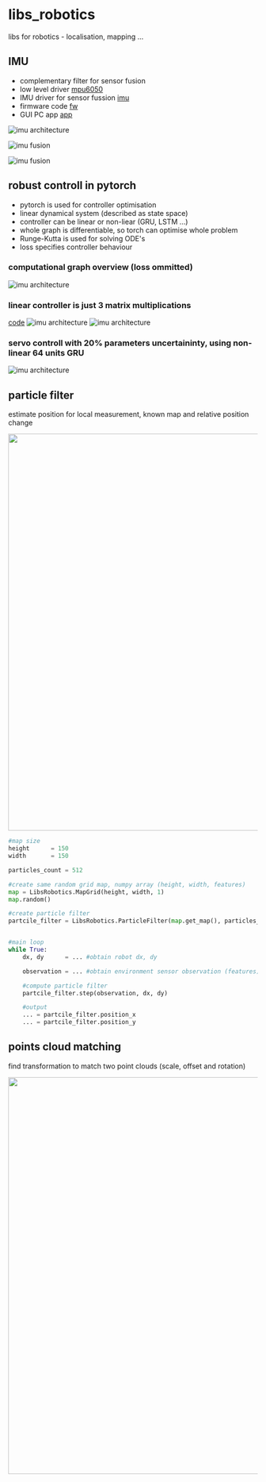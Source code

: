# libs_robotics
libs for robotics - localisation, mapping ...

## IMU

- complementary filter for sensor fusion
- low level driver [mpu6050](LibsDevices/mpu6050.h)
- IMU driver for sensor fussion [imu](LibsEmbedded/imu.h)
- firmware code [fw](tests/imu_avr_firmware)
- GUI PC app [app](tests/imu_visualisation)

![imu architecture](doc/imu/architecture.png)

![imu fusion](doc/imu/fusion.png)

![imu fusion](doc/imu/animation.gif)


## robust controll in pytorch

- pytorch is used for controller optimisation
- linear dynamical system (described as state space)
- controller can be linear or non-liear (GRU, LSTM ...)
- whole graph is differentiable, so torch can optimise whole problem
- Runge-Kutta is used for solving ODE's
- loss specifies controller behaviour

### computational graph overview (loss ommitted)
![imu architecture](doc/robust_controll/overview.png)


### linear controller is just 3 matrix multiplications
[code](LibsRobotics/controll/controller.py)
![imu architecture](doc/robust_controll/linearcontrollerdesc.png)
![imu architecture](doc/robust_controll/linearcontroller.png)

### servo controll with 20% parameters uncertaininty, using non-linear 64 units GRU
![imu architecture](doc/robust_controll/servo_controll_gru.gif)




## particle filter

estimate position for local measurement, known map and relative position change

<img src="doc/particle_filter.gif" width="800">


```python
#map size
height      = 150
width       = 150

particles_count = 512

#create same random grid map, numpy array (height, width, features)
map = LibsRobotics.MapGrid(height, width, 1)
map.random()

#create particle filter
partcile_filter = LibsRobotics.ParticleFilter(map.get_map(), particles_count)


#main loop
while True:
    dx, dy      = ... #obtain robot dx, dy

    observation = ... #obtain environment sensor observation (features)

    #compute particle filter
    partcile_filter.step(observation, dx, dy)

    #output
    ... = partcile_filter.position_x
    ... = partcile_filter.position_y
```


## points cloud matching

find transformation to match two point clouds
(scale, offset and rotation)

<img src="doc/points_matching.gif" width="800">

